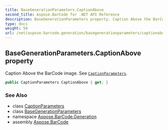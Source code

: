 ```yaml
---
title: BaseGenerationParameters.CaptionAbove
second_title: Aspose.BarCode for .NET API Reference
description: BaseGenerationParameters property. Caption Above the BarCode image. See CaptionParameters
type: docs
weight: 50
url: /net/aspose.barcode.generation/basegenerationparameters/captionabove/
---
```

## BaseGenerationParameters.CaptionAbove property

Caption Above the BarCode image. See [`CaptionParameters`](../../captionparameters/).

```csharp
public CaptionParameters CaptionAbove { get; }
```

### See Also

* class [CaptionParameters](../../captionparameters/)
* class [BaseGenerationParameters](../)
* namespace [Aspose.BarCode.Generation](../../../aspose.barcode.generation/)
* assembly [Aspose.BarCode](../../../)


